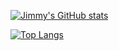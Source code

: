 

[![Jimmy's GitHub stats](https://github-readme-stats.vercel.app/api?username=jimmyliaoviva&count_private=true&show_icons=true&theme=tokyonight)](https://github.com/anuraghazra/github-readme-stats)

[![Top Langs](https://github-readme-stats.vercel.app/api/top-langs/?username=jimmyliaoviva&theme=tokyonight&langs_count=10)](https://github.com/anuraghazra/github-readme-stats)
